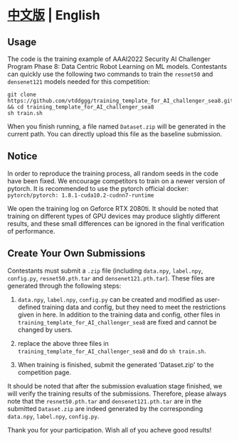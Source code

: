 # [中文版](https://github.com/vtddggg/training_template_for_AI_challenger_sea8/blob/main/README.md) | English

## Usage

The code is the training example of AAAI2022 Security AI Challenger Program Phase 8: Data Centric Robot Learning on ML models. 
Contestants can quickly use the following two commands to train the `resnet50` and `densenet121` models needed for this competition:
```
git clone https://github.com/vtddggg/training_template_for_AI_challenger_sea8.git && cd training_template_for_AI_challenger_sea8
sh train.sh
```
When you finish running, a file named `Dataset.zip` will be generated in the current path. You can directly upload this file as the baseline submission.

## Notice

In order to reproduce the training process, all random seeds in the code have been fixed. We encourage competitors to train on a newer version of pytorch. 
It is recommended to use the pytorch official docker: `pytorch/pytorch: 1.8.1-cuda10.2-cudnn7-runtime`

We open the training log on Geforce RTX 2080ti. 
It should be noted that training on different types of GPU devices may produce slightly different results, 
and these small differences can be ignored in the final verification of performance.

## Create Your Own Submissions

Contestants must submit a `.zip` file (including `data.npy`, `label.npy`, `config.py`, `resnet50.pth.tar` and `densenet121.pth.tar`). These files are generated through the following steps:

1. `data.npy`, `label.npy`, `config.py` can be created and modified as user-defined training data and config, but they need to meet the restrictions given in here. In addition to the training data and config, other files in `training_template_for_AI_challenger_sea8` are fixed and cannot be changed by users.

2. replace the above three files in `training_template_for_AI_challenger_sea8` and do `sh train.sh`.

3. When training is finished, submit the generated 'Dataset.zip' to the competition page.

It should be noted that after the submission evaluation stage finished, we will verify the training results of the submissions. Therefore, please always note that the `resnet50.pth.tar` and `densenet121.pth.tar` are in the submitted `Dataset.zip` are indeed generated by the corresponding `data.npy`, `label.npy`, `config.py`.

Thank you for your participation. Wish all of you acheve good results!
